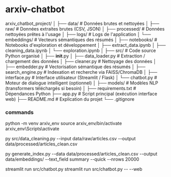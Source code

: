 # arxiv-chatbot

arxiv_chatbot_project/
│
├── data/                         # Données brutes et nettoyées
│   ├── raw/                      # Données extraites brutes (CSV, JSON)
│   ├── processed/ # Données nettoyées prêtes à l'usage
│   ├── logs/ # Logs de l'application
│   └── embeddings/              # Vecteurs sémantiques des résumés
│
├── notebooks/                   # Notebooks d'exploration et développement
│   ├── extract_data.ipynb
│   ├── cleaning_data.ipynb
│   └── exploration.ipynb
│
├── src/                         # Code source Python organisé
│   ├── __init__.py
│   ├── data_loader.py           # Extraction / chargement des données
│   ├── cleaner.py               # Nettoyage des données
│   ├── embedder.py              # Vectorisation sémantique des résumés
│   ├── search_engine.py         # Indexation et recherche via FAISS/ChromaDB
│   ├── interface.py             # Interface utilisateur (Streamlit / Flask)
│   └── chatbot.py               # Moteur de dialogue intelligent (optionnel)
│
├── models/                      # Modèles NLP (transformers téléchargés si besoin)
│
├── requirements.txt             # Dépendances Python
├── app.py                       # Script principal (exécution interface web)
├── README.md                    # Explication du projet
└── .gitignore




### commands

python -m venv arxiv_env
source arxiv_env/bin/activate  
arxiv_env\Scripts\activate 

py src/data_cleaning.py --input data/raw/articles.csv --output data/processed/articles_clean.csv

<!-- py generate_index.py --data data/processed/articles_clean.csv --output data/embeddings/ --text_field summary -->
py generate_index.py --data data/processed/articles_clean.csv --output data/embeddings/ --text_field summary --quick --nrows 20000

streamlit run src/chatbot.py
streamlit run src/chatbot.py -- --web
